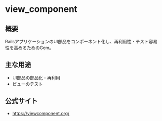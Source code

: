 # view_component

## 概要
RailsアプリケーションのUI部品をコンポーネント化し、再利用性・テスト容易性を高めるためのGem。

## 主な用途
- UI部品の部品化・再利用
- ビューのテスト

## 公式サイト
- https://viewcomponent.org/ 